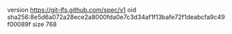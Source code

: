 version https://git-lfs.github.com/spec/v1
oid sha256:8e5d6a072a28ece2a8000fda0e7c3d34af1f13bafe72f1deabcfa9c49f00089f
size 768
